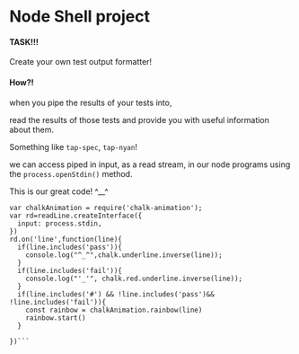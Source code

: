 # Node Shell project

#### TASK!!!

Create your own test output formatter!

#### How?!
when you pipe the results of your tests into,

  read the results of those tests and provide you with useful information about them.

  Something like `tap-spec`, `tap-nyan`!

  we can access piped in input, as a read stream, in our node programs using the `process.openStdin()` method.

  This is our great code! ^__^

```var readLine = require('readline');
var chalkAnimation = require('chalk-animation');
var rd=readLine.createInterface({
  input: process.stdin,
})
rd.on('line',function(line){
  if(line.includes('pass')){
    console.log("^_^",chalk.underline.inverse(line));
  }
  if(line.includes('fail')){
    console.log("'_'", chalk.red.underline.inverse(line));
  }
  if(line.includes('#') && !line.includes('pass')&& !line.includes('fail')){
    const rainbow = chalkAnimation.rainbow(line)
    rainbow.start()
  }
  
})```
